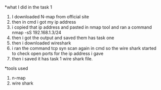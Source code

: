 *what I did in the task 1

1. I downloaded N-map from official site 
2. then in cmd i got my ip address 
3. i copied that ip address and pasted in nmap tool and ran a command nmap -sS 192.168.1.3/24
4. then i got the output and saved them has task one
5. then i downloaded wireshark 
6. i ran the command tcp syn scan again in cmd so the wire shark started to check open ports for the ip address i gave 
7. then i saved it has task 1 wire shark file.

*tools used 
1. n-map 
2. wire shark